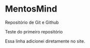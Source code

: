 # MentosMind
 Repositório de Git e Github

 Teste do primeiro repositório 

Essa linha adicionei diretamente no site. 
